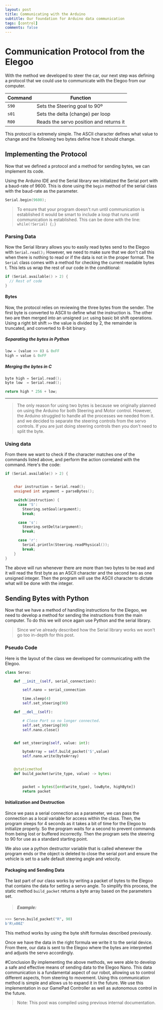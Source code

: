 ```yaml
---
layout: post
title: Communicating with the Arduino
subtitle: Our foundation for Arduino data communication
tags: [control]
comments: false
---
```


# Communication Protocol from the Elegoo
With the method we developed to steer the car, our next step was defining a protocol that we could use to communicate with the Elegoo from our computer.


Command   | Function
----------|-----------------------------
`S90`     | Sets the Steering goal to 90º
`s01`     | Sets the delta (change) per loop
`R00`     | Reads the servo position and returns it

This protocol is extremely simple. The ASCII character defines what value to change and the following two bytes define how it should change.



## Implementing the Protocol
Now that we defined a protocol and a method for sending bytes, we can implement its code.

Using the Arduino IDE and the Serial library we initialized the Serial port with a baud-rate of 9600. This is done using the `begin` method of the serial class with the baud-rate as the parameter.


```c
Serial.begin(9600);
```

> To ensure that your program doesn't run until communication is established it would be smart to include a  loop that runs until communication is established. This can be done with the line: `while(!Serial) {;}`

### Parsing Data
Now the Serial library allows you to easily read bytes send to the Elegoo with `Serial.read();` However, we need to make sure that we don't call this when there is nothing to read or if the data is not in the proper format. The `Serial` class comes with a method for checking the current readable bytes t. This lets us wrap the rest of our code in the conditional:

```c
if (Serial.available() > 2) {
  // Rest of code
}
```


#### Bytes
Now, the protocol relies on reviewing the three bytes from the sender. The first byte is converted to ASCII to define what the instruction is. The other two are then merged into an unsigned `int` using basic bit shift operations. Using a right bit shift `>>` the value is divided by 2, the remainder is truncated, and converted to 8-bit binary.

##### Separating the bytes in Python

```python
low = (value >> 8) & 0xFF
high = value & 0xFF
```

##### Merging the bytes in C

```c
byte high = Serial.read();
byte low  = Serial.read();

return high * 256 + low;
```

---
> The only reason for using two bytes is because we originally planned on using the Arduino for both Steering and Motor control. However, the Arduino struggled to handle all the processes we needed from it. and we decided to separate the steering controls from the servo controls. If you are just doing steering controls then you don't need to split the byte.

### Using data
From there we want to check if the character matches one of the commands listed above, and perform the action correlated with the command. Here's the code:

```c
if (Serial.available() > 2) {


    char instruction = Serial.read();
    unsigned int argument = parseBytes();

    switch(instruction) {
      case 'S':
        Steering.setGoal(argument);
        break;

      case 's':
        Steering.setDelta(argument);
        break;

      case 'r':
        Serial.println(Steering.readPhysical());
        break;  
    }
}
```

The above will run whenever there are more than two bytes to be read and it will read the first byte as an ASCII character and the second two as one unsigned integer. Then the program will use the ASCII character to dictate what will be done with the integer.

## Sending Bytes with Python
Now that we have a method of handling instructions for the Elegoo, we need to develop a method for sending the instructions from the main computer. To do this we will once again use Python and the serial library.
>Since we've already described how the Serial library works we won't go too in-depth for this post.

### Pseudo Code
Here is the layout of the class we developed for communicating with the Elegoo.
```python
class Servo:

    def __init__(self, serial_connection):

        self.nano = serial_connection

        time.sleep(4)
        self.set_steering(90)

    def __del__(self):

        # Close Port so no longer connected.
        self.set_steering(90)
        self.nano.close()


    def set_steering(self, value: int):

        byteArray = self.build_packet('S',value)
        self.nano.write(byteArray)


    @staticmethod
    def build_packet(write_type, value) -> bytes:


        packet = bytes([ord(write_type), lowByte, highByte])
        return packet
```

#### Initialization and Destruction
Since we pass a serial connection as a parameter, we can pass the connection as a local variable for access within the class. Then, the program sleeps for 4 seconds as it takes a bit of time for the Elegoo to initialize properly. So the program waits for a second to prevent commands from being lost or buffered incorrectly. Then the program sets the steering to 90 for use as a standard starting point.

We also use a python destructor variable that is called whenever the program ends or the object is deleted to close the serial port and ensure the vehicle is set to a safe default steering angle and velocity.


#### Packaging and Sending Data
The last part of our class works by writing a packet of bytes to the Elegoo that contains the data for setting a servo angle. To simplify this process, the static method `build_packet` returns a byte array based on the parameters set.

>##### Example:
```python
>>> Servo.build_packet("R", 90)
b'R\x00Z'
```
This method works by using the byte shift formulas described previously.

Once we have the data in the right formula we write it to the serial device. From there, our data is sent to the Elegoo where the bytes are interpreted and adjusts the servo accordingly.

#Conclusion
By implementing the above methods, we were able to develop a safe and effective means of sending data to the Elegoo Nano. This data communication is a fundamental aspect of our robot, allowing us to control different aspects, from steering to movement. Using this communication method is simple and allows us to expand it in the future. We use this implementation in our GamePad Controller as well as autonomous control in the future.

> Note: This post was compiled using previous internal documentation.
